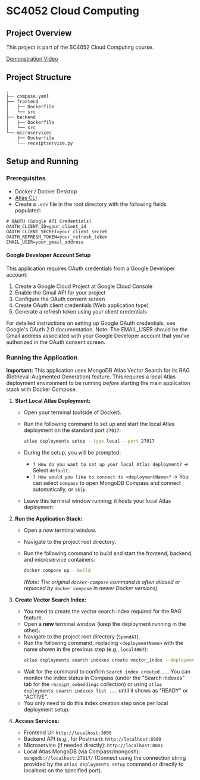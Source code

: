 # SC4052 Cloud Computing

## Project Overview

This project is part of the SC4052 Cloud Computing course.

[Demonstration Video](https://www.youtube.com/watch?v=awpbQ2QTFJg&ab_channel=Alex)

## Project Structure

```
.
├── compose.yaml
├── frontend
│   ├── Dockerfile
│   └── src
├── backend
│   ├── Dockerfile
│   └── src
└── microservices
    ├── Dockerfile
    └── receiptservice.py
```

## Setup and Running

### Prerequisites

- Docker / Docker Desktop
- [Atlas CLI](https://www.mongodb.com/docs/atlas/cli/stable/install-atlas-cli/)
- Create a `.env` file in the root directory with the following fields populated:

```env
# OAUTH (Google API Credentials)
OAUTH_CLIENT_ID=your_client_id
OAUTH_CLIENT_SECRET=your_client_secret
OAUTH_REFRESH_TOKEN=your_refresh_token
EMAIL_USER=your_gmail_address
```
#### Google Developer Account Setup
This application requires OAuth credentials from a Google Developer account:

1. Create a Google Cloud Project at Google Cloud Console
2. Enable the Gmail API for your project
3. Configure the OAuth consent screen
4. Create OAuth client credentials (Web application type)
5. Generate a refresh token using your client credentials

For detailed instructions on setting up Google OAuth credentials, see Google's OAuth 2.0 documentation.
Note: The EMAIL_USER should be the Gmail address associated with your Google Developer account that you've authorized in the OAuth consent screen.

### Running the Application

**Important:** This application uses MongoDB Atlas Vector Search for its RAG (Retrieval-Augmented Generation) feature. This requires a local Atlas deployment environment to be running _before_ starting the main application stack with Docker Compose.

1. **Start Local Atlas Deployment:**

   - Open your terminal (outside of Docker).
   - Run the following command to set up and start the local Atlas deployment on the standard port `27017`:

     ```bash
     atlas deployments setup --type local --port 27017
     ```

   - During the setup, you will be prompted:
     - `? How do you want to set up your local Atlas deployment?` -> Select `default`.
     - `? How would you like to connect to <deploymentName>?` -> You can select `compass` to open MongoDB Compass and connect automatically, or `skip`.
   - Leave this terminal window running; it hosts your local Atlas deployment.

2. **Run the Application Stack:**

   - Open a _new_ terminal window.
   - Navigate to the project root directory.
   - Run the following command to build and start the frontend, backend, and microservice containers:

     ```bash
     docker compose up --build
     ```

     _(Note: The original `docker-compose` command is often aliased or replaced by `docker compose` in newer Docker versions)._

3. **Create Vector Search Index:**
   - You need to create the vector search index required for the RAG feature.
   - Open a **new** terminal window (keep the deployment running in the other).
   - Navigate to the project root directory (`SpendAI`).
   - Run the following command, replacing `<deploymentName>` with the name shown in the previous step (e.g., `local4067`):
     ```bash
     atlas deployments search indexes create vector_index --deploymentName <deploymentName> --file vector_index_definition.json
     ```
   - Wait for the command to confirm `Search index created...`. You can monitor the index status in Compass (under the "Search Indexes" tab for the `receipt_embeddings` collection) or using `atlas deployments search indexes list ...` until it shows as "READY" or "ACTIVE".
   - You only need to do this index creation step once per local deployment setup.

4. **Access Services:**
   - Frontend UI: `http://localhost:3000`
   - Backend API (e.g., for Postman): `http://localhost:8080`
   - Microservice (if needed directly): `http://localhost:8081`
   - Local Atlas MongoDB (via Compass/mongosh): `mongodb://localhost:27017/` (Connect using the connection string provided by the `atlas deployments setup` command or directly to localhost on the specified port).
